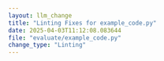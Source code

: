 ```yaml
---
layout: llm_change
title: "Linting Fixes for example_code.py"
date: 2025-04-03T11:12:08.083644
file: "evaluate/example_code.py"
change_type: "Linting"
---
```

